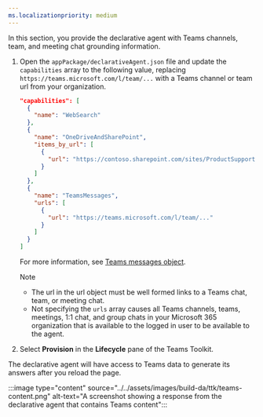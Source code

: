 ```yaml
---
ms.localizationpriority: medium
---
```


<!-- markdownlint-disable MD041 -->

In this section, you provide the declarative agent with Teams channels, team, and meeting chat grounding information.

1. Open the `appPackage/declarativeAgent.json` file and update the `capabilities` array to the following value, replacing `https://teams.microsoft.com/l/team/...` with a Teams channel or team url from your organization.

    ```json
    "capabilities": [
      {
        "name": "WebSearch"
      },
      {
        "name": "OneDriveAndSharePoint",
        "items_by_url": [
          {
            "url": "https://contoso.sharepoint.com/sites/ProductSupport"
          }
        ]
      },
      {
        "name": "TeamsMessages",
        "urls": [
          {
            "url": "https://teams.microsoft.com/l/team/..."
          }
        ]
      }
    ]
    ```

    For more information, see [Teams messages object](../../declarative-agent-manifest-1.3.md#teams-messages-object).

    > [!NOTE]
    > - The url in the url object must be well formed links to a Teams chat, team, or meeting chat.
    > - Not specifying the `urls` array causes all Teams channels, teams, meetings, 1:1 chat, and group chats in your Microsoft 365 organization that is available to the logged in user to be available to the agent.

1. Select **Provision** in the **Lifecycle** pane of the Teams Toolkit.

The declarative agent will have access to Teams data to generate its answers after you reload the page.

:::image type="content" source="../../assets/images/build-da/ttk/teams-content.png" alt-text="A screenshot showing a response from the declarative agent that contains Teams content":::
